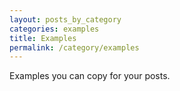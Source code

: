 ```yaml
---
layout: posts_by_category
categories: examples
title: Examples
permalink: /category/examples
---
```


Examples you can copy for your posts.

